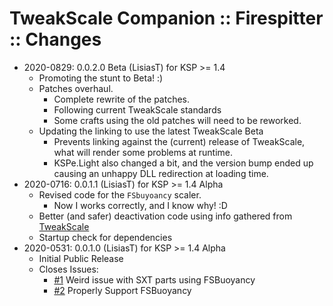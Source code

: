 # TweakScale Companion :: Firespitter :: Changes

* 2020-0829: 0.0.2.0 Beta (LisiasT) for KSP >= 1.4
	+ Promoting the stunt to Beta! :)
	+ Patches overhaul.
		- Complete rewrite of the patches.
		- Following current TweakScale standards
		- Some crafts using the old patches will need to be reworked.
	+ Updating the linking to use the latest TweakScale Beta
		- Prevents linking against the (current) release of TweakScale, what will render some problems at runtime.
		- KSPe.Light also changed a bit, and the version bump ended up causing an unhappy DLL redirection at loading time. 
* 2020-0716: 0.0.1.1 (LisiasT) for KSP >= 1.4 Alpha
	+ Revised code for the `FSbuyoancy` scaler.
		- Now I works correctly, and I know why! :D
	+ Better (and safer) deactivation code using info gathered from [TweakScale](https://github.com/net-lisias-ksp/TweakScale/issues/125)
	+ Startup check for dependencies
* 2020-0531: 0.0.1.0 (LisiasT) for KSP >= 1.4 Alpha
	+ Initial Public Release
	+ Closes Issues:
		- [#1](https://github.com/net-lisias-ksp/TweakScaleCompantion_FS/issues/1) Weird issue with SXT parts using FSBuoyancy
		- [#2](https://github.com/net-lisias-ksp/TweakScaleCompantion_FS/issues/2) Properly Support FSBuoyancy
